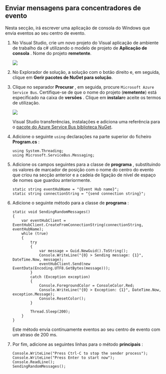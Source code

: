 ## <a name="send-messages-to-event-hubs"></a>Enviar mensagens para concentradores de evento

Nesta secção, irá escrever uma aplicação de consola do Windows que envia eventos ao seu centro de evento.

1. No Visual Studio, crie um novo projeto do Visual aplicação de ambiente de trabalho da c# utilizando o modelo de projeto de **Aplicação de consola** . Nome do projeto **remetente**.

    ![](./media/service-bus-event-hubs-getstarted-send-csharp/create-sender-csharp1.png)

2. No Explorador de solução, a solução com o botão direito e, em seguida, clique em **Gerir pacotes de NuGet para solução**. 

3. Clique no separador **Procurar** , em seguida, procure `Microsoft Azure Service Bus`. Certifique-se de que o nome do projeto (**remetente**) está especificado na caixa de **versões** . Clique em **instalar**e aceite os termos de utilização. 

    ![](./media/service-bus-event-hubs-getstarted-send-csharp/create-sender-csharp2.png)

    Visual Studio transferências, instalações e adiciona uma referência para o [pacote do Azure Service Bus biblioteca NuGet](https://www.nuget.org/packages/WindowsAzure.ServiceBus).

4. Adicione o seguinte `using` declarações na parte superior do ficheiro **Program.cs** :

    ```
    using System.Threading;
    using Microsoft.ServiceBus.Messaging;
    ```

5. Adicione os campos seguintes para a classe de **programa** , substituindo os valores de marcador de posição com o nome do centro do evento que criou na secção anterior e a cadeia de ligação de nível de espaço de nomes que guardou anteriormente.

    ```
    static string eventHubName = "{Event Hub name}";
    static string connectionString = "{send connection string}";
    ```

6. Adicione o seguinte método para a classe de **programa** :

    ```
    static void SendingRandomMessages()
    {
        var eventHubClient = EventHubClient.CreateFromConnectionString(connectionString, eventHubName);
        while (true)
        {
            try
            {
                var message = Guid.NewGuid().ToString();
                Console.WriteLine("{0} > Sending message: {1}", DateTime.Now, message);
                eventHubClient.Send(new EventData(Encoding.UTF8.GetBytes(message)));
            }
            catch (Exception exception)
            {
                Console.ForegroundColor = ConsoleColor.Red;
                Console.WriteLine("{0} > Exception: {1}", DateTime.Now, exception.Message);
                Console.ResetColor();
            }

            Thread.Sleep(200);
        }
    }
    ```

    Este método envia continuamente eventos ao seu centro de evento com um atraso de 200 ms.

7. Por fim, adicione as seguintes linhas para o método **principais** :

    ```
    Console.WriteLine("Press Ctrl-C to stop the sender process");
    Console.WriteLine("Press Enter to start now");
    Console.ReadLine();
    SendingRandomMessages();
    ```
